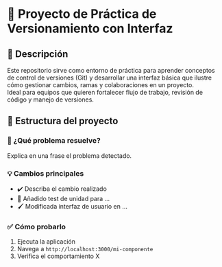 # 🧭 Proyecto de Práctica de Versionamiento con Interfaz

## 📌 Descripción

Este repositorio sirve como entorno de práctica para aprender conceptos de control de versiones (Git) y desarrollar una interfaz básica que ilustre cómo gestionar cambios, ramas y colaboraciones en un proyecto.  
Ideal para equipos que quieren fortalecer flujo de trabajo, revisión de código y manejo de versiones.

## 📁 Estructura del proyecto


### 🧩 ¿Qué problema resuelve?

Explica en una frase el problema detectado.

### 💡 Cambios principales

- ✔️ Describa el cambio realizado
- 🧪 Añadido test de unidad para ...
- 🖌 Modificada interfaz de usuario en ...

### ✅ Cómo probarlo

1. Ejecuta la aplicación
2. Navega a `http://localhost:3000/mi-componente`
3. Verifica el comportamiento X
